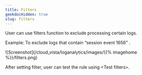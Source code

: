 ```yaml
---
title: Filters
geekdocHidden: true
slug: filters
---
```


User can use filters function to exclude processing certain logs.

Example: To exclude logs that contain “session event 1656” .


![Screenshot](/cloud_vista/loganalytics/images/{{% imagehome %}}/filters.png)

After setting filter, user can test the rule using \<Test filters>. 

